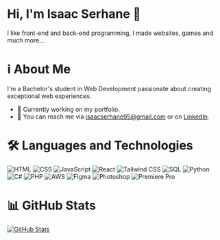 # Hi, I'm Isaac Serhane 👋
I like front-end and back-end programming, I made websites, games and much more...
# ℹ️ About Me

I'm a Bachelor's student in Web Development passionate about creating exceptional web experiences.

- 💼 Currently working on my portfolio.
- 📧 You can reach me via isaacserhane95@gmail.com or on [LinkedIn](https://www.linkedin.com/in/isaac-serhane-168375256).

# 🛠️ Languages and Technologies

![HTML](https://img.shields.io/badge/-HTML-orange?logo=html5&logoColor=white)
![CSS](https://img.shields.io/badge/-CSS-blue?logo=css3&logoColor=white)
![JavaScript](https://img.shields.io/badge/-JavaScript-yellow?logo=javascript&logoColor=white)
![React](https://img.shields.io/badge/-React-61DAFB?logo=react&logoColor=white)
![Tailwind CSS](https://img.shields.io/badge/-Tailwind_CSS-38B2AC?logo=tailwind-css&logoColor=white)
![SQL](https://img.shields.io/badge/-SQL-blueviolet?logo=sql&logoColor=white)
![Python](https://img.shields.io/badge/-Python-green?logo=python&logoColor=white)
![C#](https://img.shields.io/badge/-C%23-239120?logo=c-sharp&logoColor=white)
![PHP](https://img.shields.io/badge/-PHP-777BB4?logo=php&logoColor=white)
![AWS](https://img.shields.io/badge/-AWS-232F3E?logo=amazon-aws&logoColor=white)
![Figma](https://img.shields.io/badge/-Figma-F24E1E?logo=figma&logoColor=white)
![Photoshop](https://img.shields.io/badge/-Photoshop-31A8FF?logo=adobe-photoshop&logoColor=white)
![Premiere Pro](https://img.shields.io/badge/-Premiere_Pro-9999FF?logo=adobe-premiere-pro&logoColor=white)

# 📊 GitHub Stats

[![GitHub Stats](https://github-readme-stats.vercel.app/api/top-langs/?username=Isaac955&layout=compact&theme=dark)](https://github.com/anuraghazra/github-readme-stats)


